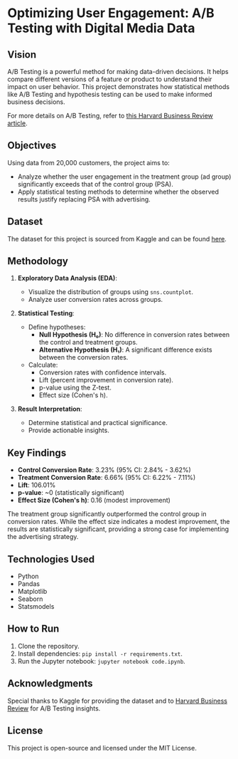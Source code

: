 # Optimizing User Engagement: A/B Testing with Digital Media Data

## Vision
A/B Testing is a powerful method for making data-driven decisions. It helps compare different versions of a feature or product to understand their impact on user behavior. This project demonstrates how statistical methods like A/B Testing and hypothesis testing can be used to make informed business decisions.

For more details on A/B Testing, refer to [this Harvard Business Review article](https://hbr.org/2017/06/a-refresher-on-ab-testing).

## Objectives
Using data from 20,000 customers, the project aims to:
- Analyze whether the user engagement in the treatment group (ad group) significantly exceeds that of the control group (PSA).
- Apply statistical testing methods to determine whether the observed results justify replacing PSA with advertising.

## Dataset
The dataset for this project is sourced from Kaggle and can be found [here](https://www.kaggle.com/datasets/).

## Methodology
1. **Exploratory Data Analysis (EDA)**:
   - Visualize the distribution of groups using `sns.countplot`.
   - Analyze user conversion rates across groups.

2. **Statistical Testing**:
   - Define hypotheses:
     - **Null Hypothesis (H₀)**: No difference in conversion rates between the control and treatment groups.
     - **Alternative Hypothesis (H₁)**: A significant difference exists between the conversion rates.
   - Calculate:
     - Conversion rates with confidence intervals.
     - Lift (percent improvement in conversion rate).
     - p-value using the Z-test.
     - Effect size (Cohen's h).

3. **Result Interpretation**:
   - Determine statistical and practical significance.
   - Provide actionable insights.

## Key Findings
- **Control Conversion Rate**: 3.23% (95% CI: 2.84% - 3.62%)
- **Treatment Conversion Rate**: 6.66% (95% CI: 6.22% - 7.11%)
- **Lift**: 106.01%
- **p-value**: ~0 (statistically significant)
- **Effect Size (Cohen's h)**: 0.16 (modest improvement)

The treatment group significantly outperformed the control group in conversion rates. While the effect size indicates a modest improvement, the results are statistically significant, providing a strong case for implementing the advertising strategy.

## Technologies Used
- Python
- Pandas
- Matplotlib
- Seaborn
- Statsmodels

## How to Run
1. Clone the repository.
2. Install dependencies: `pip install -r requirements.txt`.
3. Run the Jupyter notebook: `jupyter notebook code.ipynb`.

## Acknowledgments
Special thanks to Kaggle for providing the dataset and to [Harvard Business Review](https://hbr.org) for A/B Testing insights.

## License
This project is open-source and licensed under the MIT License.
